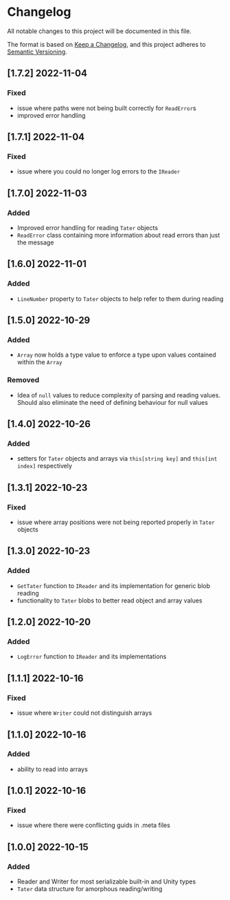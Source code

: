 # Changelog
All notable changes to this project will be documented in this file.

The format is based on [Keep a Changelog](https://keepachangelog.com/en/1.0.0/),
and this project adheres to [Semantic Versioning](https://semver.org/spec/v2.0.0.html).

## [1.7.2] 2022-11-04
### Fixed
- issue where paths were not being built correctly for `ReadError`s
- improved error handling

## [1.7.1] 2022-11-04
### Fixed
- issue where you could no longer log errors to the `IReader`

## [1.7.0] 2022-11-03
### Added
- Improved error handling for reading `Tater` objects
- `ReadError` class containing more information about read errors than just the message

## [1.6.0] 2022-11-01
### Added
- `LineNumber` property to `Tater` objects to help refer to them during reading

## [1.5.0] 2022-10-29
### Added
- `Array` now holds a type value to enforce a type upon values contained within the `Array`
### Removed
- Idea of `null` values to reduce complexity of parsing and reading values. Should also eliminate the need of defining behaviour for null values
## [1.4.0] 2022-10-26
### Added
- setters for `Tater` objects and arrays via `this[string key]` and `this[int index]` respectively

## [1.3.1] 2022-10-23
### Fixed
- issue where array positions were not being reported properly in `Tater` objects

## [1.3.0] 2022-10-23
### Added
- `GetTater` function to `IReader` and its implementation for generic blob reading
- functionality to `Tater` blobs to better read object and array values

## [1.2.0] 2022-10-20
### Added
- `LogError` function to `IReader` and its implementations

## [1.1.1] 2022-10-16
### Fixed
- issue where `Writer` could not distinguish arrays

## [1.1.0] 2022-10-16
### Added
- ability to read into arrays

## [1.0.1] 2022-10-16
### Fixed
- issue where there were conflicting guids in .meta files

## [1.0.0] 2022-10-15
### Added
- Reader and Writer for most serializable built-in and Unity types
- `Tater` data structure for amorphous reading/writing